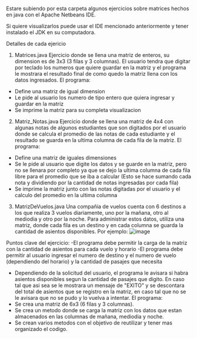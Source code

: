 Estare subiendo por esta carpeta algunos ejercicios sobre matrices hechos en java con el Apache Netbeans IDE.

Si quiere visualizarlos puede usar el IDE mencionado anteriormente y tener instalado el JDK en su computadora.

Detalles de cada ejericio
1. Matrices.java
Ejercicio donde se llena una matriz de enteros, su dimension es de 3x3 (3 filas y 3 columnas). El usuario tendra que digitar por teclado los numeros que quiere guardar en la matriz y el programa le mostrara el resultado final de como quedo la matriz llena con los datos ingresados. El programa:
- Define una matriz de igual dimension
- Le pide al usuario los numero de tipo entero que quiera ingresar y guardar en la matriz
- Se imprime la matriz para su completa visualizacion

2. Matriz_Notas.java
Ejercicio donde se llena una matriz de 4x4 con algunas notas de algunos estudiantes que son digitados por el usuario donde se calcula el promedio de las notas de cada estudiante y el resultado se guarda en la ultima columna de cada fila de la matriz.
El programa:
- Define una matriz de iguales dimensiones
- Se le pide al usuario que digite los datos y se guarde en la matriz, pero no se llenara por completo ya que se dejo la ultima columna de cada fila libre para el promedio que se iba a calcular (Esto se hace sumando cada nota y dividiendo por la cantidad de notas ingresadas por cada fila)
- Se imprime la matriz junto con las notas digitadas por el usuario y el calculo del promedio en la ultima columna

3. MatrizDeVuelos.java
Una compañia de vuelos cuenta con 6 destinos a los que realiza 3 vuelos diariamente, uno por la mañana, otro al mediodia y otro por la noche. Para administrar estos datos, utiliza una matriz, donde cada fila es un destino y en cada columna se guarda la cantidad de asientos disponibles. Por ejemplo:
![image](https://github.com/Aalbafica/Practice_Exercise/assets/162754467/2619cde3-1759-448b-9476-4627d993a1b5)

Puntos clave del ejercicio:
-El programa debe permitir la carga de la matriz con la cantidad de asientos para cada vuelo y horario
-El programa debe permitir al usuario ingresar el numero de destino y el numero de vuelo (dependiendo del horario) y la cantidad de pasajes que necesita
- Dependiendo de la solicitud del usuario, el programa le avisara si habra asientos disponibles segun la cantidad de pasajes que digito. En caso tal que asi sea se le mostrara un mensaje de "EXITO" y se descontara del total de asientos que se registro en la matriz, en caso tal que no se le avisara que no se pudo y lo vuelva a intentar.
El programa:
- Se crea una matriz de 6x3 (6 filas y 3 columnas).
- Se crea un metodo donde se carga la matriz con los datos que estan almacenados en las columnas de mañana, mediodia y noche.
- Se crean varios metodos con el objetivo de reutilizar y tener mas organizado el codigo.
